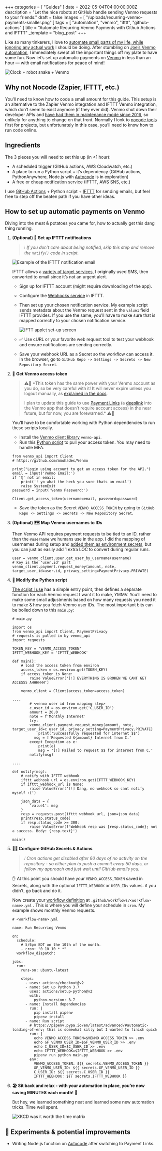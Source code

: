 +++
categories = [ "Guides" ]
date = 2022-05-04T04:00:00.000Z
description = "Let the nice robots at GitHub handle sending Venmo requests to your friends."
draft = false
images = [ "/uploads/recurring-venmo-payments-smaller.png" ]
tags = [ "automation", "venmo", "ifttt", "github-actions" ]
title = "Automate Recurring Venmo Payments with Github Actions and IFTTT"
_template = "blog_post"
+++

Like so many tinkerers, I love to [automate small parts of my life, while ignoring any actual work](https://xkcd.com/1319/) I should be doing. After stumbling on [Joe’s Venmo automation](https://joeprevite.com/send-automatic-recurring-payments-on-venmo), I immediately swept all the important things off my plate to have some fun. Now let’s set up automatic payments on [Venmo](https://venmo.com/) in less than an hour — with email notifications for peace of mind!

![Clock + robot snake + Venmo](/uploads/recurring-venmo-payments-smaller.png#center)

## Why not Nocode (Zapier, IFTTT, etc.)

You’ll need to know how to code a small amount for this guide. This setup is an alternative to the Zapier Venmo integration and IFTTT Venmo integration, which don’t seem to exist anymore (if they ever did). Venmo shut down their developer APIs and [have had them in maintenance mode since 2016](https://venmo.com/developers), so unlikely for anything to change on that front. Normally I look to [nocode tools](https://www.nocode.tech/) first for projects, but unfortunately in this case, you’ll need to know how to run code online.

## Ingredients

The 3 pieces you will need to set this up (in <1 hour):

- A scheduled trigger (GitHub actions, AWS Cloudwatch, etc.)
- A place to run a Python script + it’s dependency (GitHub actions, PythonAnywhere, Node.js with [Autocode](https://autocode.com/) is in exploration)
- A free or cheap notification service (IFTTT, AWS SNS, etc.)

I use [GitHub Actions](https://github.com/features/actions) + Python script + [IFTTT](https://ifttt.com/) for sending emails, but feel free to step off the beaten path if you have other ideas.

## How to set up automatic payments on Venmo

Diving into the meat & potatoes you came for, how to actually get this dang thing running.

1. **(Optional) 💌 Set up IFTTT notifications**
    
    > ℹ️ *If you don’t care about being notified, skip this step and remove the `notify()` code in script.*
    > 
    
    ![Example of the IFTTT notification email](/uploads/ifttt-notification-email.png#center)
    
    IFTTT allows a [variety of target services](https://ifttt.com/explore/services), I originally used SMS, then converted to email since it’s not an urgent alert.
    
    - Sign up for IFTTT account (might require downloading of the app).
    - Configure the [Webhooks service](https://help.ifttt.com/hc/en-us/articles/115010230347-Webhooks-service-FAQ) in IFTTT.
    - Then set up your chosen notification service. My example script sends metadata about the Venmo request sent in the `value1` field IFTTT provides. If you use the same, you'll have to make sure that is mapped correctly to your chosen notification service.

        ![IFTT applet set-up screen](/uploads/ifttt-webhook-applet-bg.png#center)

    - ✅ Use cURL or your favorite web request tool to test your webhook and ensure notifications are sending correctly.
    - Save your webhook URL as a Secret so the workflow can access it. In the browser, go to `GitHub Repo -> Settings -> Secrets -> New Repository Secret`.

2. 🔐 **Get Venmo access token**

    >⚠️🚨
    > *This token has the same power with your Venmo account as you do, so be very careful with it! It will never expire unless you logout manually, as [explained in the docs](https://github.com/mmohades/Venmo#usage). 
    > 
    > I plan to update this guide to use [Payment Links](https://venmo.com/paymentlinks) (a [deeplink](https://en.wikipedia.org/wiki/Deep_linking) into the Venmo app that doesn’t require account access) in the near future, but for now, you are forewarned.*
    > ⚠️🚨
    >

    You’ll have to be comfortable working with Python dependencies to run these scripts locally.

    - Install the [Venmo client library](https://github.com/I-Dont-Remember/venmo/blob/master/main.py#L32) `venmo-api`.
    - Run this [Python script](https://github.com/I-Dont-Remember/venmo/blob/master/fetch_v_token.py) to pull your access token. You may need to handle MFA.

    ```
    from venmo_api import Client
    # https://github.com/mmohades/Venmo
    
    print("Login using account to get an access token for the API.")
    email = input('Venmo Email:')
    if '@' not in email:
        print('! yo what the heck you sure thats an email')
        raise SystemExit
    password = input('Venmo Password:')
    
    Client.get_access_token(username=email, password=password)
    ```

    - Save the token as the Secret `VENMO_ACCESS_TOKEN` by going to `GitHub Repo -> Settings -> Secrets -> New Repository Secret`.

3. **(Optional) 🗺 Map Venmo usernames to IDs**

    Then Venmo API requires payment requests to be tied to an ID, rather than the `@username` we humans use in the app. I did the mapping of usernames during setup and [added them as environment secrets](https://github.com/I-Dont-Remember/venmo/blob/f375c57ec30d668c4ce1c40403cd06c9be843f1d/main.py#L32), but you can just as easily add 1 extra LOC to convert during regular runs.

    ```
    user = venmo_client.user.get_user_by_username(username)
    # Key is the 'user.id' part
    venmo_client.payment.request_money(amount, note, target_user_id=user.id, privacy_setting=PaymentPrivacy.PRIVATE)
    ```

4. **🐍 Modify the Python script**

    [The script I use](https://github.com/I-Dont-Remember/venmo/blob/master/main.py#L32) has a simple entry point, then defines a separate function for each Venmo request I want it to make, YMMV. You’ll need to make some small adjustments based on how many requests you need it to make & how you fetch Venmo user IDs. The most important bits can be boiled down to this `main.py`:

    ```
    # main.py
    
    import os
    from venmo_api import Client, PaymentPrivacy
    # requests is pulled in by venmo_api
    import requests
    
    TOKEN_KEY = 'VENMO_ACCESS_TOKEN'
    IFTTT_WEBHOOK_KEY = 'IFTTT_WEBHOOK'
    
    def main():
        # load the access token from environ
        access_token = os.environ.get(TOKEN_KEY)
        if access_token is None:
            raise ValueError('[!] EVERYTHING IS BROKEN WE CANT GET ACCESSS AHHHHHH')
    
        venmo_client = Client(access_token=access_token)
    
    ....
    		# <venmo user id from mapping step>
    		c_user_id = os.environ.get('C_USER_ID') 
    		amount = 20.0
    		note = f'Monthly Internet'
    		try:
    	    venmo_client.payment.request_money(amount, note, target_user_id=c_user_id, privacy_setting=PaymentPrivacy.PRIVATE)
    			print('Successfully requested for internet $$')
    		  msg = f'Requested ${amount} Internet from C.'
    		except Exception as e:
    			print(e)
    			msg = '[!] Failed to request $$ for internet from C.'
    		notify(msg)
    
    ....
    
    def notify(msg):
        # notify with IFTTT webhook
        ifttt_webhook_url = os.environ.get(IFTTT_WEBHOOK_KEY)
        if ifttt_webhook_url is None:
            raise ValueError('[!] Dang, no webhook so cant notify myself :(')
        
        json_data = {
            'value1': msg
        }
        resp = requests.post(ifttt_webhook_url, json=json_data)
        print(resp.status_code)
        if resp.status_code >= 300:
            raise ValueError(f'Webhook resp was {resp.status_code}; not a success. Body: {resp.text}')
    
    main()
    ```

5. **👨‍💻 Configure GitHub Secrets & Actions**

    > *ℹ️ Cron actions get disabled after 60 days of no activity on the repository - so either plan to push a commit every 50 days, or follow my approach and just wait until GitHub emails you.*
    > 

    ✋ At this point you should have your `VENMO_ACCESS_TOKEN` saved in Secrets, along with the optional `IFTTT_WEBHOOK` or `USER_IDs` values. if you didn’t, go back and do it.

    Now create your [workflow definition](https://github.com/I-Dont-Remember/venmo/blob/master/.github/workflows/recurring.yml) at `.github/workflows/<workflow-name>.yml` . This is where you will define your schedule in `cron`. My example shows monthly Venmo requests.

    ```
    # <workflow-name>.yml
    
    name: Run Recurring Venmo
    
    on:
      schedule:
        # 5/6pm EDT on the 10th of the month.
        - cron: "0 10 10 * *"
      workflow_dispatch:
    
    jobs:
      run:
        runs-on: ubuntu-latest
    
        steps:
          - uses: actions/checkout@v2
          - name: Set up Python 3.7
            uses: actions/setup-python@v2
            with:
              python-version: 3.7
          - name: Install dependencies
            run: |
              pip install pipenv
              pipenv install
          - name: Run script 
            # https://pipenv.pypa.io/en/latest/advanced/#automatic-loading-of-env; this is somewhat silly but I wanted to finish quick
            run: |
              echo VENMO_ACCESS_TOKEN=$VENMO_ACCESS_TOKEN >> .env
              echo GF_VENMO_USER_ID=$GF_VENMO_USER_ID >> .env
              echo C_USER_ID=$C_USER_ID >> .env
              echo IFTTT_WEBHOOK=$IFTTT_WEBHOOK >> .env
              pipenv run python main.py
            env:
              VENMO_ACCESS_TOKEN: ${{ secrets.VENMO_ACCESS_TOKEN }}
              GF_VENMO_USER_ID: ${{ secrets.GF_VENMO_USER_ID }}
              C_USER_ID: ${{ secrets.C_USER_ID }}
              IFTTT_WEBHOOK: ${{ secrets.IFTTT_WEBHOOK }}
    ```

6. **🏖️ Sit back and relax - with your automation in place, you’re now saving MINUTES each month!** 🤣

    But hey, we learned something neat and learned some new automation tricks. Time well spent.

    ![XKCD was it worth the time matrix](https://imgs.xkcd.com/comics/is_it_worth_the_time.png#center)

## 🧪 Experiments & potential improvements

- Writing Node.js function on [Autocode](https://autocode.com/) after switching to Payment Links.
